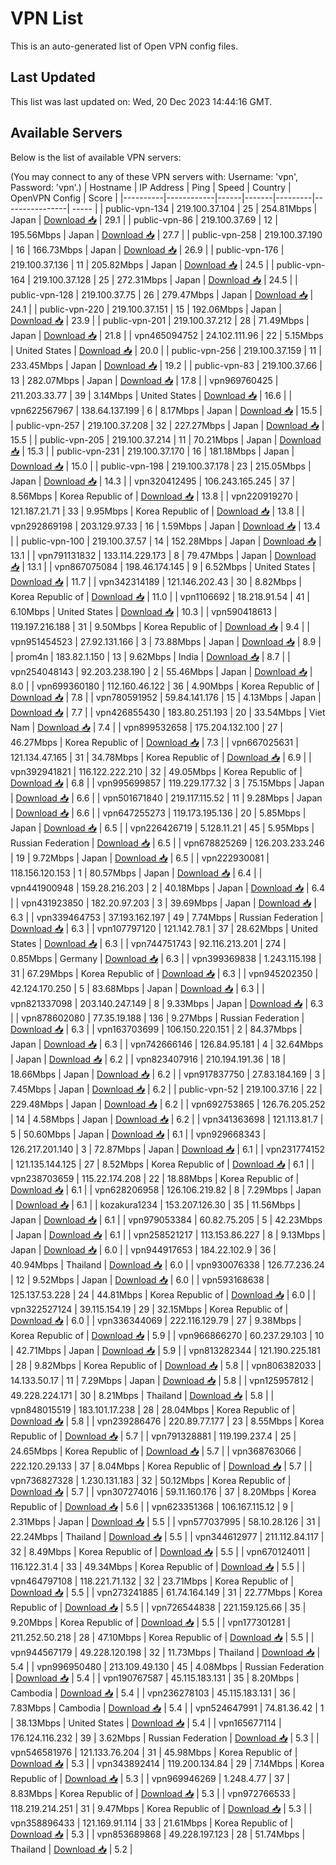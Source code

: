 # VPN List

This is an auto-generated list of Open VPN config files.

## Last Updated

This list was last updated on: Wed, 20 Dec 2023 14:44:16 GMT.

## Available Servers

Below is the list of available VPN servers:

(You may connect to any of these VPN servers with: Username: 'vpn', Password: 'vpn'.)
| Hostname | IP Address | Ping | Speed | Country | OpenVPN Config | Score |
|----------|------------|------|-------|---------|----------------| ----- |
| public-vpn-134 | 219.100.37.104 | 25 | 254.81Mbps | Japan | [Download 📥](./configs/server_0_JP.ovpn) | 29.1 |
| public-vpn-86 | 219.100.37.69 | 12 | 195.56Mbps | Japan | [Download 📥](./configs/server_1_JP.ovpn) | 27.7 |
| public-vpn-258 | 219.100.37.190 | 16 | 166.73Mbps | Japan | [Download 📥](./configs/server_2_JP.ovpn) | 26.9 |
| public-vpn-176 | 219.100.37.136 | 11 | 205.82Mbps | Japan | [Download 📥](./configs/server_3_JP.ovpn) | 24.5 |
| public-vpn-164 | 219.100.37.128 | 25 | 272.31Mbps | Japan | [Download 📥](./configs/server_4_JP.ovpn) | 24.5 |
| public-vpn-128 | 219.100.37.75 | 26 | 279.47Mbps | Japan | [Download 📥](./configs/server_5_JP.ovpn) | 24.1 |
| public-vpn-220 | 219.100.37.151 | 15 | 192.06Mbps | Japan | [Download 📥](./configs/server_6_JP.ovpn) | 23.9 |
| public-vpn-201 | 219.100.37.212 | 28 | 71.49Mbps | Japan | [Download 📥](./configs/server_7_JP.ovpn) | 21.8 |
| vpn465094752 | 24.102.111.96 | 22 | 5.15Mbps | United States | [Download 📥](./configs/server_8_US.ovpn) | 20.0 |
| public-vpn-256 | 219.100.37.159 | 11 | 233.45Mbps | Japan | [Download 📥](./configs/server_9_JP.ovpn) | 19.2 |
| public-vpn-83 | 219.100.37.66 | 13 | 282.07Mbps | Japan | [Download 📥](./configs/server_10_JP.ovpn) | 17.8 |
| vpn969760425 | 211.203.33.77 | 39 | 3.14Mbps | United States | [Download 📥](./configs/server_11_US.ovpn) | 16.6 |
| vpn622567967 | 138.64.137.199 | 6 | 8.17Mbps | Japan | [Download 📥](./configs/server_12_JP.ovpn) | 15.5 |
| public-vpn-257 | 219.100.37.208 | 32 | 227.27Mbps | Japan | [Download 📥](./configs/server_13_JP.ovpn) | 15.5 |
| public-vpn-205 | 219.100.37.214 | 11 | 70.21Mbps | Japan | [Download 📥](./configs/server_14_JP.ovpn) | 15.3 |
| public-vpn-231 | 219.100.37.170 | 16 | 181.18Mbps | Japan | [Download 📥](./configs/server_15_JP.ovpn) | 15.0 |
| public-vpn-198 | 219.100.37.178 | 23 | 215.05Mbps | Japan | [Download 📥](./configs/server_16_JP.ovpn) | 14.3 |
| vpn320412495 | 106.243.165.245 | 37 | 8.56Mbps | Korea Republic of | [Download 📥](./configs/server_17_KR.ovpn) | 13.8 |
| vpn220919270 | 121.187.21.71 | 33 | 9.95Mbps | Korea Republic of | [Download 📥](./configs/server_18_KR.ovpn) | 13.8 |
| vpn292869198 | 203.129.97.33 | 16 | 1.59Mbps | Japan | [Download 📥](./configs/server_19_JP.ovpn) | 13.4 |
| public-vpn-100 | 219.100.37.57 | 14 | 152.28Mbps | Japan | [Download 📥](./configs/server_20_JP.ovpn) | 13.1 |
| vpn791131832 | 133.114.229.173 | 8 | 79.47Mbps | Japan | [Download 📥](./configs/server_21_JP.ovpn) | 13.1 |
| vpn867075084 | 198.46.174.145 | 9 | 6.52Mbps | United States | [Download 📥](./configs/server_22_US.ovpn) | 11.7 |
| vpn342314189 | 121.146.202.43 | 30 | 8.82Mbps | Korea Republic of | [Download 📥](./configs/server_23_KR.ovpn) | 11.0 |
| vpn1106692 | 18.218.91.54 | 41 | 6.10Mbps | United States | [Download 📥](./configs/server_24_US.ovpn) | 10.3 |
| vpn590418613 | 119.197.216.188 | 31 | 9.50Mbps | Korea Republic of | [Download 📥](./configs/server_25_KR.ovpn) | 9.4 |
| vpn951454523 | 27.92.131.166 | 3 | 73.88Mbps | Japan | [Download 📥](./configs/server_26_JP.ovpn) | 8.9 |
| prom4n | 183.82.1.150 | 13 | 9.62Mbps | India | [Download 📥](./configs/server_27_IN.ovpn) | 8.7 |
| vpn254048143 | 92.203.238.190 | 2 | 55.46Mbps | Japan | [Download 📥](./configs/server_28_JP.ovpn) | 8.0 |
| vpn699360180 | 112.160.46.122 | 36 | 4.90Mbps | Korea Republic of | [Download 📥](./configs/server_29_KR.ovpn) | 7.8 |
| vpn780591952 | 59.84.141.176 | 15 | 4.13Mbps | Japan | [Download 📥](./configs/server_30_JP.ovpn) | 7.7 |
| vpn426855430 | 183.80.251.193 | 20 | 33.54Mbps | Viet Nam | [Download 📥](./configs/server_31_VN.ovpn) | 7.4 |
| vpn899532658 | 175.204.132.100 | 27 | 46.27Mbps | Korea Republic of | [Download 📥](./configs/server_32_KR.ovpn) | 7.3 |
| vpn667025631 | 121.134.47.165 | 31 | 34.78Mbps | Korea Republic of | [Download 📥](./configs/server_33_KR.ovpn) | 6.9 |
| vpn392941821 | 116.122.222.210 | 32 | 49.05Mbps | Korea Republic of | [Download 📥](./configs/server_34_KR.ovpn) | 6.8 |
| vpn995699857 | 119.229.177.32 | 3 | 75.15Mbps | Japan | [Download 📥](./configs/server_35_JP.ovpn) | 6.6 |
| vpn501671840 | 219.117.115.52 | 11 | 9.28Mbps | Japan | [Download 📥](./configs/server_36_JP.ovpn) | 6.6 |
| vpn647255273 | 119.173.195.136 | 20 | 5.85Mbps | Japan | [Download 📥](./configs/server_37_JP.ovpn) | 6.5 |
| vpn226426719 | 5.128.11.21 | 45 | 5.95Mbps | Russian Federation | [Download 📥](./configs/server_38_RU.ovpn) | 6.5 |
| vpn678825269 | 126.203.233.246 | 19 | 9.72Mbps | Japan | [Download 📥](./configs/server_39_JP.ovpn) | 6.5 |
| vpn222930081 | 118.156.120.153 | 1 | 80.57Mbps | Japan | [Download 📥](./configs/server_40_JP.ovpn) | 6.4 |
| vpn441900948 | 159.28.216.203 | 2 | 40.18Mbps | Japan | [Download 📥](./configs/server_41_JP.ovpn) | 6.4 |
| vpn431923850 | 182.20.97.203 | 3 | 39.69Mbps | Japan | [Download 📥](./configs/server_42_JP.ovpn) | 6.3 |
| vpn339464753 | 37.193.162.197 | 49 | 7.74Mbps | Russian Federation | [Download 📥](./configs/server_43_RU.ovpn) | 6.3 |
| vpn107797120 | 121.142.78.1 | 37 | 28.62Mbps | United States | [Download 📥](./configs/server_44_US.ovpn) | 6.3 |
| vpn744751743 | 92.116.213.201 | 274 | 0.85Mbps | Germany | [Download 📥](./configs/server_45_DE.ovpn) | 6.3 |
| vpn399369838 | 1.243.115.198 | 31 | 67.29Mbps | Korea Republic of | [Download 📥](./configs/server_46_KR.ovpn) | 6.3 |
| vpn945202350 | 42.124.170.250 | 5 | 83.68Mbps | Japan | [Download 📥](./configs/server_47_JP.ovpn) | 6.3 |
| vpn821337098 | 203.140.247.149 | 8 | 9.33Mbps | Japan | [Download 📥](./configs/server_48_JP.ovpn) | 6.3 |
| vpn878602080 | 77.35.19.188 | 136 | 9.27Mbps | Russian Federation | [Download 📥](./configs/server_49_RU.ovpn) | 6.3 |
| vpn163703699 | 106.150.220.151 | 2 | 84.37Mbps | Japan | [Download 📥](./configs/server_50_JP.ovpn) | 6.3 |
| vpn742666146 | 126.84.95.181 | 4 | 32.64Mbps | Japan | [Download 📥](./configs/server_51_JP.ovpn) | 6.2 |
| vpn823407916 | 210.194.191.36 | 18 | 18.66Mbps | Japan | [Download 📥](./configs/server_52_JP.ovpn) | 6.2 |
| vpn917837750 | 27.83.184.169 | 3 | 7.45Mbps | Japan | [Download 📥](./configs/server_53_JP.ovpn) | 6.2 |
| public-vpn-52 | 219.100.37.16 | 22 | 229.48Mbps | Japan | [Download 📥](./configs/server_54_JP.ovpn) | 6.2 |
| vpn692753865 | 126.76.205.252 | 14 | 4.58Mbps | Japan | [Download 📥](./configs/server_55_JP.ovpn) | 6.2 |
| vpn341363698 | 121.113.81.7 | 5 | 50.60Mbps | Japan | [Download 📥](./configs/server_56_JP.ovpn) | 6.1 |
| vpn929668343 | 126.217.201.140 | 3 | 72.87Mbps | Japan | [Download 📥](./configs/server_57_JP.ovpn) | 6.1 |
| vpn231774152 | 121.135.144.125 | 27 | 8.52Mbps | Korea Republic of | [Download 📥](./configs/server_58_KR.ovpn) | 6.1 |
| vpn238703659 | 115.22.174.208 | 22 | 18.88Mbps | Korea Republic of | [Download 📥](./configs/server_59_KR.ovpn) | 6.1 |
| vpn628206958 | 126.106.219.82 | 8 | 7.29Mbps | Japan | [Download 📥](./configs/server_60_JP.ovpn) | 6.1 |
| kozakura1234 | 153.207.126.30 | 35 | 11.56Mbps | Japan | [Download 📥](./configs/server_61_JP.ovpn) | 6.1 |
| vpn979053384 | 60.82.75.205 | 5 | 42.23Mbps | Japan | [Download 📥](./configs/server_62_JP.ovpn) | 6.1 |
| vpn258521217 | 113.153.86.227 | 8 | 9.13Mbps | Japan | [Download 📥](./configs/server_63_JP.ovpn) | 6.0 |
| vpn944917653 | 184.22.102.9 | 36 | 40.94Mbps | Thailand | [Download 📥](./configs/server_64_TH.ovpn) | 6.0 |
| vpn930076338 | 126.77.236.24 | 12 | 9.52Mbps | Japan | [Download 📥](./configs/server_65_JP.ovpn) | 6.0 |
| vpn593168638 | 125.137.53.228 | 24 | 44.81Mbps | Korea Republic of | [Download 📥](./configs/server_66_KR.ovpn) | 6.0 |
| vpn322527124 | 39.115.154.19 | 29 | 32.15Mbps | Korea Republic of | [Download 📥](./configs/server_67_KR.ovpn) | 6.0 |
| vpn336344069 | 222.116.129.79 | 27 | 9.38Mbps | Korea Republic of | [Download 📥](./configs/server_68_KR.ovpn) | 5.9 |
| vpn966866270 | 60.237.29.103 | 10 | 42.71Mbps | Japan | [Download 📥](./configs/server_69_JP.ovpn) | 5.9 |
| vpn813282344 | 121.190.225.181 | 28 | 9.82Mbps | Korea Republic of | [Download 📥](./configs/server_70_KR.ovpn) | 5.8 |
| vpn806382033 | 14.133.50.17 | 11 | 7.29Mbps | Japan | [Download 📥](./configs/server_71_JP.ovpn) | 5.8 |
| vpn125957812 | 49.228.224.171 | 30 | 8.21Mbps | Thailand | [Download 📥](./configs/server_72_TH.ovpn) | 5.8 |
| vpn848015519 | 183.101.17.238 | 28 | 28.04Mbps | Korea Republic of | [Download 📥](./configs/server_73_KR.ovpn) | 5.8 |
| vpn239286476 | 220.89.77.177 | 23 | 8.55Mbps | Korea Republic of | [Download 📥](./configs/server_74_KR.ovpn) | 5.7 |
| vpn791328881 | 119.199.237.4 | 25 | 24.65Mbps | Korea Republic of | [Download 📥](./configs/server_75_KR.ovpn) | 5.7 |
| vpn368763066 | 222.120.29.133 | 37 | 8.04Mbps | Korea Republic of | [Download 📥](./configs/server_76_KR.ovpn) | 5.7 |
| vpn736827328 | 1.230.131.183 | 32 | 50.12Mbps | Korea Republic of | [Download 📥](./configs/server_77_KR.ovpn) | 5.7 |
| vpn307274016 | 59.11.160.176 | 37 | 8.20Mbps | Korea Republic of | [Download 📥](./configs/server_78_KR.ovpn) | 5.6 |
| vpn623351368 | 106.167.115.12 | 9 | 2.31Mbps | Japan | [Download 📥](./configs/server_79_JP.ovpn) | 5.5 |
| vpn577037995 | 58.10.28.126 | 31 | 22.24Mbps | Thailand | [Download 📥](./configs/server_80_TH.ovpn) | 5.5 |
| vpn344612977 | 211.112.84.117 | 32 | 8.49Mbps | Korea Republic of | [Download 📥](./configs/server_81_KR.ovpn) | 5.5 |
| vpn670124011 | 116.122.31.4 | 33 | 49.34Mbps | Korea Republic of | [Download 📥](./configs/server_82_KR.ovpn) | 5.5 |
| vpn464797108 | 118.221.71.132 | 32 | 23.71Mbps | Korea Republic of | [Download 📥](./configs/server_83_KR.ovpn) | 5.5 |
| vpn273241885 | 61.74.164.149 | 31 | 22.77Mbps | Korea Republic of | [Download 📥](./configs/server_84_KR.ovpn) | 5.5 |
| vpn726544838 | 221.159.125.66 | 35 | 9.20Mbps | Korea Republic of | [Download 📥](./configs/server_85_KR.ovpn) | 5.5 |
| vpn177301281 | 211.252.50.218 | 28 | 47.10Mbps | Korea Republic of | [Download 📥](./configs/server_86_KR.ovpn) | 5.5 |
| vpn944567179 | 49.228.120.198 | 32 | 11.73Mbps | Thailand | [Download 📥](./configs/server_87_TH.ovpn) | 5.4 |
| vpn996950480 | 213.109.49.130 | 45 | 4.08Mbps | Russian Federation | [Download 📥](./configs/server_88_RU.ovpn) | 5.4 |
| vpn190767587 | 45.115.183.131 | 35 | 8.20Mbps | Cambodia | [Download 📥](./configs/server_89_KH.ovpn) | 5.4 |
| vpn236278103 | 45.115.183.131 | 36 | 7.83Mbps | Cambodia | [Download 📥](./configs/server_90_KH.ovpn) | 5.4 |
| vpn524647991 | 74.81.36.42 | 1 | 38.13Mbps | United States | [Download 📥](./configs/server_91_US.ovpn) | 5.4 |
| vpn165677114 | 176.124.116.232 | 39 | 3.62Mbps | Russian Federation | [Download 📥](./configs/server_92_RU.ovpn) | 5.3 |
| vpn546581976 | 121.133.76.204 | 31 | 45.98Mbps | Korea Republic of | [Download 📥](./configs/server_93_KR.ovpn) | 5.3 |
| vpn343892414 | 119.200.134.84 | 29 | 7.14Mbps | Korea Republic of | [Download 📥](./configs/server_94_KR.ovpn) | 5.3 |
| vpn969946269 | 1.248.4.77 | 37 | 8.83Mbps | Korea Republic of | [Download 📥](./configs/server_95_KR.ovpn) | 5.3 |
| vpn972766533 | 118.219.214.251 | 31 | 9.47Mbps | Korea Republic of | [Download 📥](./configs/server_96_KR.ovpn) | 5.3 |
| vpn358896433 | 121.169.91.114 | 33 | 21.61Mbps | Korea Republic of | [Download 📥](./configs/server_97_KR.ovpn) | 5.3 |
| vpn853689868 | 49.228.197.123 | 28 | 51.74Mbps | Thailand | [Download 📥](./configs/server_98_TH.ovpn) | 5.2 |
